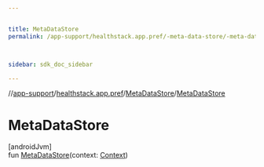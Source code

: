 ```yaml
---


title: MetaDataStore
permalink: /app-support/healthstack.app.pref/-meta-data-store/-meta-data-store.html



sidebar: sdk_doc_sidebar

---
```



//[app-support](/app-support.html)/[healthstack.app.pref](../index.html)/[MetaDataStore](index.html)/[MetaDataStore](-meta-data-store.html)



# MetaDataStore



[androidJvm]\
fun [MetaDataStore](-meta-data-store.html)(context: [Context](https://developer.android.com/reference/kotlin/android/content/Context.html))






